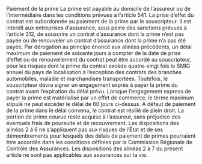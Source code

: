 Paiement de la prime
La prime est payable au domicile de l’assureur ou de l’intermédiaire dans les conditions prévues à l’article 541.
La prise d’effet du contrat est subordonnée au paiement de la prime par le souscripteur.
Il est interdit aux entreprises d’assurance, sous peine des sanctions prévues à l’article 312, de souscrire un contrat d’assurance dont la prime n’est pas payée ou de renouveler un contrat d’assurance dont la prime n’a pas été payée.
Par dérogation au principe énoncé aux alinéas précédents, un délai maximum de paiement de soixante jours à compter de la date de prise d’effet ou de renouvellement du contrat peut être accordé au souscripteur, pour les risques dont la prime du contrat excède quatre-vingt fois le SMIG annuel du pays de localisation à l’exception des contrats des branches automobiles, maladie et marchandises transportées.
Toutefois, le souscripteur devra signer un engagement exprès à payer la prime du contrat avant l’expiration du délai prévu. Lorsque l’engagement express de payer la prime est matérialisé par un effet de commerce, le terme maximum stipulé ne peut excéder le délai de 60 jours ci-dessus.
A défaut de paiement de la prime dans le délai convenu, le contrat est résilié de plein droit. La portion de prime courue reste acquise à l’assureur, sans préjudice des éventuels frais de poursuite et de recouvrement.
Les dispositions des alinéas 2 à 6 ne s’appliquent pas aux risques de l’État et de ses démembrements pour lesquels des délais de paiement de primes pourraient être accordés dans les conditions définies par la Commission Régionale de Contrôle des Assurances.
Les dispositions des alinéas 2 à 7 du présent article ne sont pas applicables aux assurances sur la vie.